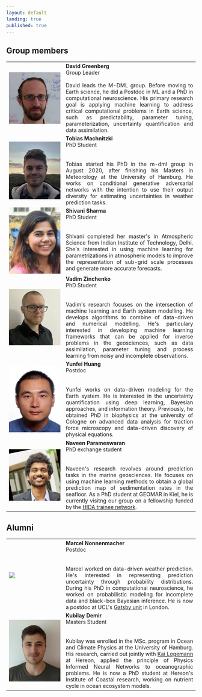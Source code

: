 ```yaml
---
layout: default
landing: true
published: true
---
```


## Group members
 <table border="0" style="width:100%; border-spacing: 10px">
  <colgroup>
    <col style="width:30%">
    <col>
  </colgroup>
  <tr>
    <td style="vertical-align:middle">
      <img align="center" src="dg.jpg" width="100%" style="margin: 0px 0px 0px 0px">
    </td>
    <td style="vertical-align:top; text-align:justify">
      <strong>David Greenberg</strong>
      <br/>
      Group Leader
      <br/><br/>
      David leads the M-DML group. Before moving to Earth science, he did a Postdoc in ML and a PhD in computational neuroscience.
      His primary research goal is applying machine learning to address critical computational problems in Earth science, such as predictability, parameter tuning, parameterization, uncertainty quantification and data assimilation. 
    </td>
  </tr>

  <tr>
    <td style="vertical-align:middle">
      <img align="center" src="tobi.png" width="100%" style="margin: 0px 0px 0px 0px">
    </td>
    <td style="vertical-align:top; text-align:justify">
      <strong>Tobias Machnitzki</strong><br/>
      PhD Student<br/><br/><br/>
      Tobias started his PhD in the m-dml group in August 2020, after finishing his Masters in Meteorology at the University of Hamburg. 
      He works on conditional generative adversarial networks with the intention to use their output diversity for estimating uncertainties 
      in weather prediction tasks.
    </td>
  </tr>  

  <tr>
    <td style="vertical-align:middle">
      <img align="center" src="Shivani.jpg" width="100%" style="margin: 0px 0px 0px 0px">
    </td>
    <td style="vertical-align:top; text-align:justify">
      <strong>Shivani Sharma</strong><br/>
      PhD Student<br/><br/><br/>
      Shivani completed her master's in Atmospheric Science from Indian Institute of Technology, Delhi. She's interested in using machine learning for parametrizations in atmospheric models to improve the representation of sub-grid scale processes and generate more accurate forecasts.
    </td>
  </tr>
  
  <tr>
    <td style="vertical-align:middle">
      <img align="center" src="vadim.jpg" width="100%" style="margin: 0px 0px 0px 0px">
    </td>
    <td style="vertical-align:top; text-align:justify">
      <strong>Vadim Zinchenko</strong><br/>
      PhD Student<br/><br/><br/>
      Vadim's research focuses on the intersection of machine learning and Earth system modelling. He develops algorithms to combine of data-driven and numerical modelling. He's particulary interested in developing machine learning frameworks that can be applied for inverse problems in the geosciences, such as data assimilation, parameter tuning and process learning from noisy and incomplete observations.
    </td>
  </tr>

  <tr>
    <td style="vertical-align:middle">
      <img align="center" src="Yunfei.jpg" width="100%" style="margin: 0px 0px 0px 0px">
    </td>
    <td style="vertical-align:top; text-align:justify">
      <strong>Yunfei Huang</strong><br/>
      Postdoc<br/><br/><br/>
      Yunfei works on data-driven modeling for the Earth system. He is interested in the uncertainty quantification using deep learning, Bayesian approaches, and information theory. Previously, he obtained PhD in biophysics at the university of Cologne on advanced data analysis for traction force microscopy and data-driven discovery of physical equations.
    </td>
  </tr>

  <tr>
    <td style="vertical-align:middle">
      <img align="center" src="naveen.png" width="100%" style="margin: 0px 0px 0px 0px">
    </td>
    <td style="vertical-align:top; text-align:justify">
      <strong>Naveen Parameswaran</strong><br/>
      PhD exchange student<br/><br/><br/>
      Naveen's research revolves around prediction tasks in the marine geosciences. He focuses on using machine learning methods to obtain a global prediction map of sedimentation rates in the seafloor. As a PhD student at GEOMAR in Kiel, he is currently visitng our group on a fellowship funded by the <a href="https://www.helmholtz-hida.de/en/new-horizons/trainee-network/">HIDA trainee network</a>.
    </td>
  </tr>

</table> 


## Alumni
 <table border="0" style="width:100%; border-spacing: 10px">
  <colgroup>
    <col style="width:30%">
    <col>
  </colgroup>

  <tr>
    <td style="vertical-align:middle">
      <img align="center" src="marcel.png" width="100%" style="margin: 0px 0px 0px 0px">
    </td>
    <td style="vertical-align:top; text-align:justify">
      <strong>Marcel Nonnenmacher</strong><br/>
      Postdoc<br/><br/><br/>
      Marcel worked on data-driven weather prediction. He's interested in representing prediction uncertainty through 
probability distributions. During his PhD in computational neuroscience, he worked on probabilistic modeling for 
incomplete data and black-box Bayesian inference. He is now a postdoc at UCL's <a href = "https://www.ucl.ac.uk/gatsby/gatsby-computational-neuroscience-unit">Gatsby unit</a> in London.
    </td>
  </tr> 

  <tr>
    <td style="vertical-align:middle">
      <img align="center" src="Kubi.jpeg" width="100%" style="margin: 0px 0px 0px 0px">
    </td>
    <td style="vertical-align:top; text-align:justify">
      <strong>Kubilay Demir</strong><br/>
      Masters Student<br/><br/><br/>
      Kubilay was enrolled in the MSc. program in Ocean and Climate Physics at the University of Hamburg. His research, carried out jointly with <a href = "https://hereon.de/institutes/coastal_systems_analysis_modeling/matter_transport_ecosystem_dynamics/team/098744/index.php.en">Kai Logemann</a> at Hereon, applied the principle of Physics Informed Neural Networks to oceanographic problems. He is now a PhD student at Hereon's Institute of Coastal research, working on nutrient cycle in ocean ecosystem models.
    </td>
  </tr>
  
</table> 
